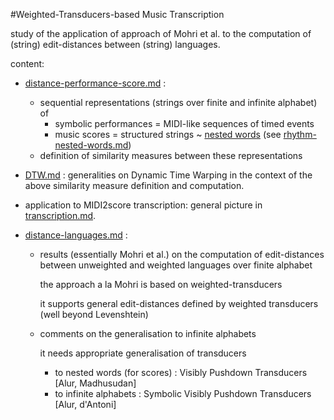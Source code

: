 #Weighted-Transducers-based Music Transcription

study of the application of approach of Mohri et al. to the computation of (string) edit-distances between (string) languages.

content:

- [distance-performance-score.md](distance-performance-score.md) :
  - sequential representations (strings over finite and infinite alphabet) of
    - symbolic performances = MIDI-like sequences of timed events
    - music scores = structured strings ~ [nested words](https://www.cis.upenn.edu/~alur/nw.html) (see [rhythm-nested-words.md](rhythm-nested-words.md))
  - definition of similarity measures between these representations
   
- [DTW.md](DTW.md) : generalities on Dynamic Time Warping 
  in the context of the above similarity measure definition and computation.

- application to MIDI2score transcription: 
  general picture in [transcription.md](transcription.md).

- [distance-languages.md](distance-languages.md) : 

  - results (essentially Mohri et al.) on the computation of edit-distances between unweighted and weighted languages over finite alphabet 

    the approach a la Mohri is based on weighted-transducers
    
    it supports general edit-distances defined by weighted transducers (well beyond Levenshtein)

  - comments on the generalisation to infinite alphabets

    it needs appropriate generalisation of transducers 
    - to nested words (for scores) : Visibly Pushdown Transducers [Alur, Madhusudan]
    - to infinite alphabets : Symbolic Visibly Pushdown Transducers [Alur, d'Antoni]




